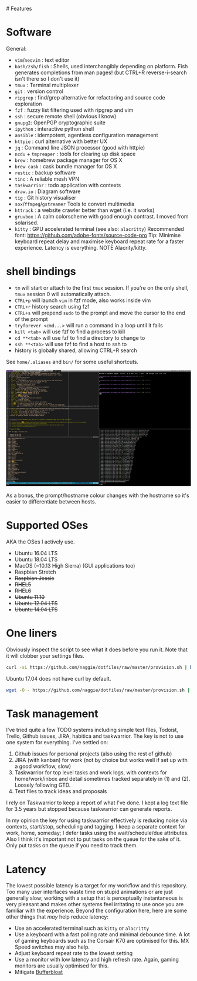 # Features


# Software

General:

* `vim`/`neovim` : text editor
* `bash/zsh/fish` : Shells, used interchangibly depending on platform. Fish
generates completions from man pages! (but CTRL+R reverse-i-search isn't there
so I don't use it)
* `tmux` : Terminal multiplexer
* `git` : version control
* `ripgrep` : find/grep alternative for refactoring and source code exploration
* `fzf` : fuzzy list filtering used with ripgrep and vim
* `ssh` : secure remote shell (obvious I know)
* `gnupg2`: OpenPGP cryptographic suite
* `ipython` : interactive python shell
* `ansible` : idempotent, agentless configuration management
* `httpie` : curl alternative with better UX
* `jq` : Command line JSON processor (good with httpie)
* `ncdu` + `tmpreaper` : tools for clearing up disk space
* `brew` : homebrew package manager for OS X
* `brew cask` : cask bundle manager for OS X
* `restic` : backup software
* `tinc` : A reliable mesh VPN
* `taskwarrior` : todo application with contexts
* `draw.io` : Diagram software
* `tig` : Git history visualiser
* `sox`/`ffmpeg`/`gstreamer` Tools to convert multimedia
* `httrack` : a website crawler better than wget (i.e. it works)
* `gruvbox` : A calm colorscheme with good enough contrast. I moved from solarised.
* `kitty` : GPU accelerated terminal (see also: `alacritty`) Recommended font: https://github.com/adobe-fonts/source-code-pro Tip: Minimise keyboard repeat delay and maximise keyboard repeat rate for a faster experience. Latency is everything.  NOTE Alacrity/kitty.  
# shell bindings

* `tm` will start or attach to the first `tmux` session. If you're on the only
  shell, `tmux` session 0 will automatically attach.
* `CTRL+p` will launch `vim` in fzf mode, also works inside vim
* `CTRL+r` history search using fzf
* `CTRL+s` will prepend `sudo` to the prompt and move the cursor to the end of the prompt
* `tryforever <cmd...>` will run a command in a loop until it fails
* `kill <tab>` will use fzf to find a process to kill
* `cd **<tab>` will use fzf to find a directory to change to
* `ssh **<tab>` will use fzf to find a host to ssh to
* history is globally shared, allowing CTRL+R search

See `home/.aliases` and `bin/` for some useful shortcuts.


![Screenshot](etc/screenshot.png "Why do all terminal screenshots show top or htop running?")

As a bonus, the prompt/hostname colour changes with the hostname so it's easier
to differentiate between hosts.


[2]: http://unix.stackexchange.com/questions/12107/how-to-unfreeze-after-accidentally-pressing-ctrl-s-in-a-terminal
[3]: https://github.com/fish-shell/fish-shell/issues/814
[4]: http://superuser.com/questions/413351/weird-insertion-from-vim-on-mouse-click
[5]: https://github.com/unphased/putty-X

# Supported OSes

AKA the OSes I actively use.

* Ubuntu 16.04 LTS
* Ubuntu 18.04 LTS
* MacOS (~10.13 High Sierra) (GUI applications too)
* Raspbian Stretch
* ~~Raspbian Jessie~~
* ~~RHEL5~~
* ~~RHEL6~~
* ~~Ubuntu 11.10~~
* ~~Ubuntu 12.04 LTS~~
* ~~Ubuntu 14.04 LTS~~


# One liners

Obviously inspect the script to see what it does before you run it. Note that it
will clobber your settings files.

```bash
curl -sL https://github.com/naggie/dotfiles/raw/master/provision.sh | bash && bash
```

Ubuntu 17.04 does not have curl by default.

```bash
wget -O - https://github.com/naggie/dotfiles/raw/master/provision.sh | bash && bash
```



# Task management

I've tried quite a few TODO systems including simple text files, Todoist,
Trello, Github issues, JIRA, habitica and taskwarrior. The key is
not to use one system for everything. I've settled on:

1. Github issues for personal projects (also using the rest of github)
2. JIRA (with kanban) for work (not by choice but works well if set up with a
   good workflow, slow)
3. Taskwarrior for top level tasks and work logs, with contexts for
   home/work/inbox and detail sometimes tracked separately in (1) and (2).
   Loosely following GTD.
4. Text files to track ideas and proposals

I rely on Taskwarrior to keep a report of what I've done. I kept a log text
file for 3.5 years but stopped because taskwarrior can generate reports.

In my opinion the key for using taskwarrior effectively is reducing noise via
contexts, start/stop, scheduling and tagging. I keep a separate context for
work, home, someday; I defer tasks using the wait/schedule/due attributes. Also
I think it's important not to put tasks on the queue for the sake of it. Only
put tasks on the queue if you need to track them.


# Latency

The lowest possible latency is a target for my workflow and this repository.
Too many user interfaces waste time on stupid animations or are just generally
slow; working with a setup that is perceptually instantaneous is very pleasant
and makes other systems feel irritating to use once you are familiar with the
experience. Beyond the configuration here, here are some other things that
_may_ help reduce latency:

* Use an accelerated terminal such as `kitty` or `alacritty`
* Use a keyboard with a fast polling rate and minimal debounce time. A lot of
  gaming keyboards such as the Corsair K70 are optimised for this. MX Speed
  switches may also help.
* Adjust keyboard repeat rate to the lowest setting
* Use a monitor with low latency and high refresh rate. Again, gaming monitors
  are usually optimised for this.
* Mitigate [Bufferbloat][6]


[6]: https://www.bufferbloat.net/projects/bloat/wiki/What_can_I_do_about_Bufferbloat/

